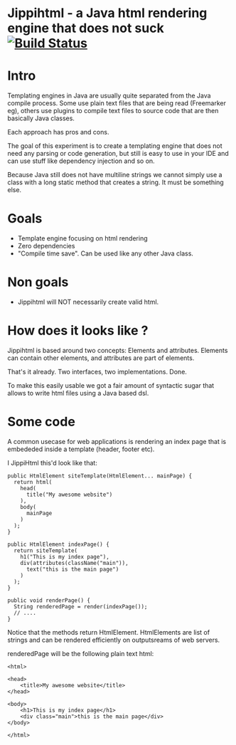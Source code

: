 # Jippihtml - a Java html rendering engine that does not suck [![Build Status](https://api.travis-ci.org/r10r-org/jippihtml.svg)](https://travis-ci.org/r10r-org/jippihtml)

# Intro

Templating engines in Java are usually quite separated from the Java compile
process. Some use plain text files that are being read (Freemarker eg), others
use plugins to compile text files to source code that are then basically Java
classes.

Each approach has pros and cons.

The goal of this experiment is to create a templating engine that does not need
any parsing or code generation, but still is easy to use in your IDE and can
use stuff like dependency injection and so on.

Because Java still does not have multiline strings we cannot simply use
a class with a long static method that creates a string. It must be something else.

# Goals

 - Template engine focusing on html rendering
 - Zero dependencies
 - "Compile time save". Can be used like any other Java class.

# Non goals

 - Jippihtml will NOT necessarily create valid html.

# How does it looks like ?

Jippihtml is based around two concepts: Elements and attributes. Elements can
contain other elements, and attributes are part of elements.

That's it already. Two interfaces, two implementations. Done.

To make this easily usable we got a fair amount of syntactic sugar that
allows to write html files using a Java based dsl.

# Some code

A common usecase for web applications is rendering an index page that is embededed
inside a template (header, footer etc).

I JippiHtml this'd look like that:

```
public HtmlElement siteTemplate(HtmlElement... mainPage) {
  return html(
    head(
      title("My awesome website")
    ),
    body(
      mainPage
    )
  );
}

public HtmlElement indexPage() {
  return siteTemplate(
    h1("This is my index page"),
    div(attributes(className("main")),
      text("this is the main page")
    )
  );
}

public void renderPage() {
  String renderedPage = render(indexPage());
  // ....
}
 ```

Notice that the methods return HtmlElement. HtmlElements are list of strings
and can be rendered efficiently on outputsreams of web servers.


renderedPage will be the following plain text html:

```
<html>

<head>
    <title>My awesome website</title>
</head>

<body>
    <h1>This is my index page</h1>
    <div class="main">this is the main page</div>
</body>

</html>
```






 

